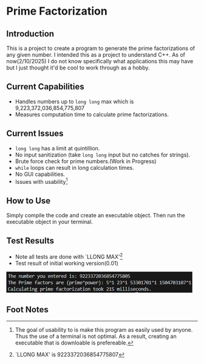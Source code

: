 # Prime Factorization

## Introduction 

This is a project to create a program to generate the prime factorizations of any given number. I intended this as a project to understand C++. As of now(2/10/2025) I do not know specifically what applications this may have but I just thought it'd be cool to work through as a hobby.

## Current Capabilities
* Handles numbers up to `long long` max which is 9,223,372,036,854,775,807 
* Measures computation time to calculate prime factorizations.

## Current Issues
* `long long` has a limit at quintillion.
* No input sanitization (take `long long` input but no catches for strings).
* Brute force check for prime numbers.(Work in Progress)
* `while` loops can result in long calculation times.
* No GUI capabilities.
* Issues with usability[^1]

## How to Use
Simply compile the code and create an executable object. Then run the executable object in your terminal. 

## Test Results
- Note all tests are done with `LLONG MAX'[^2]
- Test result of initial working version(0.01)

![alt text](Images/Test01Result.jpg)

## Foot Notes
[^1]: The goal of usability to is make this program as easily used by anyone. Thus the use of a terminal is not optimal. As a result, creating an executable that is downloable is prefereable.

[^2]: `LLONG MAX' is 9223372036854775807

